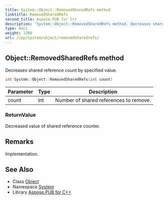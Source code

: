 ```yaml
---
title: System::Object::RemovedSharedRefs method
linktitle: RemovedSharedRefs
second_title: Aspose.PUB for C++
description: 'System::Object::RemovedSharedRefs method. Decreases shared reference count by specified value in C++.'
type: docs
weight: 1300
url: /cpp/system/object/removedsharedrefs/
---
```

## Object::RemovedSharedRefs method


Decreases shared reference count by specified value.

```cpp
int System::Object::RemovedSharedRefs(int count)
```


| Parameter | Type | Description |
| --- | --- | --- |
| count | int | Number of shared references to remove. |

### ReturnValue

Decreased value of shared reference counter.
## Remarks


Implementation.

## See Also

* Class [Object](../)
* Namespace [System](../../)
* Library [Aspose.PUB for C++](../../../)
